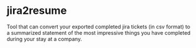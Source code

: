 # jira2resume
Tool that can convert your exported completed jira tickets (in csv format) to a summarized statement of the most impressive things you have completed during your stay at a company.
